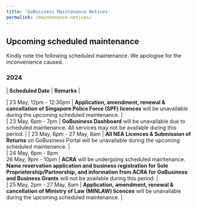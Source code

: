 ```yaml
---
title: 'GoBusiness Maintenance Notices'
permalink: /maintenance-notices/
---
```


## Upcoming scheduled maintenance

Kindly note the following scheduled maintenance. We apologise for the inconvenience caused.

### 2024 

| **Scheduled Date** | **Remarks** |  

           
| 23 May, 12pm - 12:30pm | **Application, amendment, renewal & cancellation of Singapore Police Force (SPF) licences** will be unavailable during the upcoming scheduled maintenance. |     
| 23 May, 6pm - 7pm | **GoBusiness Dashboard** will be unavailable due to scheduled maintenance. All services may not be available during this period. | 
| 23 May, 6pm - 27 May, 8am | **All NEA Licences & Submission of Returns** on GoBusiness Portal will be unavailable during the upcoming scheduled maintenance. |     
| 24 May, 6pm - 8pm<br> 26 May, 9pm - 10pm | **ACRA** will be undergoing scheduled maintenance. **Name reservation application and business registration for Sole Proprietorship/Partnership, and information from ACRA for GoBusiness and Business Grants** will not be available during this period. |      
| 25 May, 2pm - 27 May, 8am | **Application, amendment, renewal & cancellation of Ministry of Law (MINLAW) licences** will be unavailable during the upcoming scheduled maintenance. | 
    

      



<script src="/jquery/jquery.min.js"></script> <script src="/jquery/resize-tables.js"></script>

